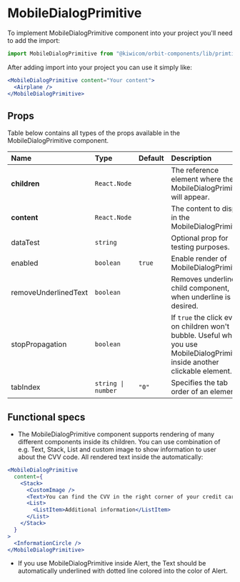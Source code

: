 # MobileDialogPrimitive

To implement MobileDialogPrimitive component into your project you'll need to add the import:

```jsx
import MobileDialogPrimitive from "@kiwicom/orbit-components/lib/primtives/MobileDialogPrimitive";
```

After adding import into your project you can use it simply like:

```jsx
<MobileDialogPrimitive content="Your content">
  <Airplane />
</MobileDialogPrimitive>
```

## Props

Table below contains all types of the props available in the MobileDialogPrimitive component.

| Name                 | Type               | Default | Description                                                                                                                     |
| :------------------- | :----------------- | :------ | :------------------------------------------------------------------------------------------------------------------------------ |
| **children**         | `React.Node`       |         | The reference element where the MobileDialogPrimitive will appear.                                                              |
| **content**          | `React.Node`       |         | The content to display in the MobileDialogPrimitive.                                                                            |
| dataTest             | `string`           |         | Optional prop for testing purposes.                                                                                             |
| enabled              | `boolean`          | `true`  | Enable render of MobileDialogPrimitive                                                                                          |
| removeUnderlinedText | `boolean`          |         | Removes underline on child component, when underline is not desired.                                                            |
| stopPropagation      | `boolean`          |         | If `true` the click event on children won't bubble. Useful when you use MobileDialogPrimitive inside another clickable element. |
| tabIndex             | `string \| number` | `"0"`   | Specifies the tab order of an element                                                                                           |

## Functional specs

- The MobileDialogPrimitive component supports rendering of many different components inside its children. You can use combination of e.g. Text, Stack, List and custom image to show information to user about the CVV code. All rendered text inside the automatically:

```jsx
<MobileDialogPrimitive
  content={
    <Stack>
      <CustomImage />
      <Text>You can find the CVV in the right corner of your credit card.</Text>
      <List>
        <ListItem>Additional information</ListItem>
      </List>
    </Stack>
  }
>
  <InformationCircle />
</MobileDialogPrimitive>
```

- If you use MobileDialogPrimitive inside Alert, the Text should be automatically underlined with dotted line colored into the color of Alert.
